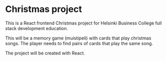 # Christmas project

This is a React frontend Christmas project for Helsinki Business College full stack development education.

This will be a memory game (muistipeli) with cards that play christmas songs. The player needs to find pairs of cards that play the same song.

The project will be created with React.
